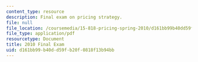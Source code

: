 ```yaml
---
content_type: resource
description: Final exam on pricing strategy.
file: null
file_location: /coursemedia/15-818-pricing-spring-2010/d161bb99b40dd59fb20f0818f13b94bb_MIT15_818S10_exam10.pdf
file_type: application/pdf
resourcetype: Document
title: 2010 Final Exam
uid: d161bb99-b40d-d59f-b20f-0818f13b94bb
---
```

